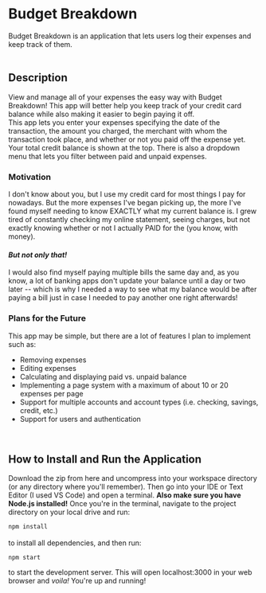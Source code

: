 # Budget Breakdown
Budget Breakdown is an application that lets users log their expenses and keep track of them.  
<br> 

## Description  
View and manage all of your expenses the easy way with Budget Breakdown! This app will better help you keep track of your credit card balance while also making it easier to begin paying it off.<br>
This app lets you enter your expenses specifying the date of the transaction, the amount you charged, the merchant with whom the transaction took place, and whether or not you paid off the expense yet. Your total credit balance is shown at the top. There is also a dropdown menu that lets you filter between paid and unpaid expenses.
<br>  

### Motivation
I don't know about you, but I use my credit card for most things I pay for nowadays. But the more expenses I've began picking up, the more I've found myself needing to know EXACTLY what my current balance is. I grew tired of constantly checking my online statement, seeing charges, but not exactly knowing whether or not I actually PAID for the (you know, with money).  

#### *But not only that!*  
  
I would also find myself paying multiple bills the same day and, as you know, a lot of banking apps don't update your balance until a day or two later -- which is why I needed a way to see what my balance would be after paying a bill just in case I needed to pay another one right afterwards!  

### Plans for the Future
This app may be simple, but there are a lot of features I plan to implement such as:
- Removing expenses
- Editing expenses
- Calculating and displaying paid vs. unpaid balance
- Implementing a page system with a maximum of about 10 or 20 expenses per page
- Support for multiple accounts and account types (i.e. checking, savings, credit, etc.)
- Support for users and authentication

<br>

## How to Install and Run the Application

Download the zip from here and uncompress into your workspace directory (or any directory where you'll remember). Then go into your IDE or Text Editor (I used VS Code) and open a terminal. **Also make sure you have Node.js installed!** Once you're in the terminal, navigate to the project directory on your local drive and run: 
<br>

`npm install`  
<br>
to install all dependencies, and then run:  


`npm start`
<br>

to start the development server. This will open localhost:3000 in your web browser and *voila!* You're up and running!


